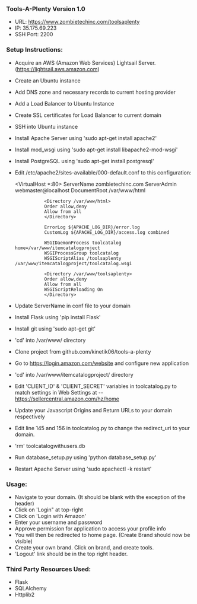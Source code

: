 ### Tools-A-Plenty Version 1.0
- URL: https://www.zombietechinc.com/toolsaplenty
- IP: 35.175.69.223
- SSH Port: 2200

### Setup Instructions:
- Acquire an AWS (Amazon Web Services) Lightsail Server. (https://lightsail.aws.amazon.com)
- Create an Ubuntu instance
- Add DNS zone and necessary records to current hosting provider
- Add a Load Balancer to Ubuntu Instance
- Create SSL certificates for Load Balancer to current domain
- SSH into Ubuntu instance
- Install Apache Server using 'sudo apt-get install apache2'
- Install mod_wsgi using 'sudo apt-get install libapache2-mod-wsgi'
- Install PostgreSQL using 'sudo apt-get install postgresql'
- Edit /etc/apache2/sites-available/000-default.conf to this configuration:

    <VirtualHost *:80>
                 ServerName zombietechinc.com
                 ServerAdmin webmaster@localhost
                 DocumentRoot /var/www/html
            
                 <Directory /var/www/html>
                 Order allow,deny
                 Allow from all
                 </Directory>
            
                 ErrorLog ${APACHE_LOG_DIR}/error.log
                 CustomLog ${APACHE_LOG_DIR}/access.log combined
            
                 WSGIDaemonProcess toolcatalog home=/var/www/itemcatalogproject
                 WSGIProcessGroup toolcatalog
                 WSGIScriptAlias /toolsaplenty /var/www/itemcatalogproject/toolcatalog.wsgi
            
                 <Directory /var/www/toolsaplenty>
                 Order allow,deny
                 Allow from all
                 WSGIScriptReloading On
                 </Directory>
    </VirtualHost>

- Update ServerName in conf file to your domain
- Install Flask using 'pip install Flask'    
- Install git using 'sudo apt-get git'
- 'cd' into /var/www/ directory
- Clone project from github.com/kinetik06/tools-a-plenty
- Go to https://login.amazon.com/website and configure new application
- 'cd' into /var/www/itemcatalogproject/ directory
- Edit 'CLIENT_ID' & 'CLIENT_SECRET' variables in toolcatalog.py to match settings in Web Settings at
   --https://sellercentral.amazon.com/hz/home
- Update your Javascript Origins and Return URLs to your domain respectively
- Edit line 145 and 156 in toolcatalog.py to change the redirect_uri to your domain.   
- 'rm' toolcatalogwithusers.db
- Run database_setup.py using 'python database_setup.py'
- Restart Apache Server using 'sudo apachectl -k restart'

### Usage:
- Navigate to your domain. (It should be blank with the exception of the header)
- Click on 'Login" at top-right
- Click on 'Login with Amazon'
- Enter your username and password
- Approve permission for application to access your profile info
- You will then be redirected to home page. (Create Brand should now be visible)
- Create your own brand. Click on brand, and create tools.
- 'Logout' link should be in the top right header.

### Third Party Resources Used:

- Flask
- SQLAlchemy
- Httplib2


    
            

